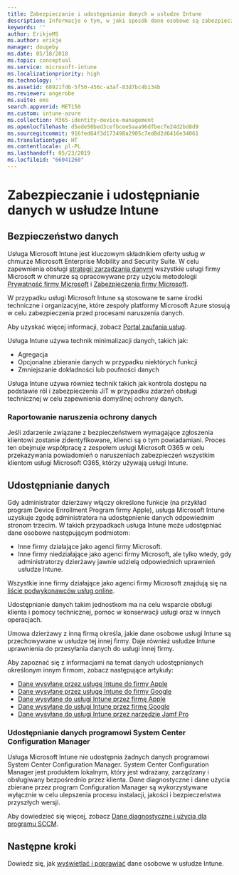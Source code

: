 ```yaml
---
title: Zabezpieczanie i udostępnianie danych w usłudze Intune
description: Informacje o tym, w jaki sposób dane osobowe są zabezpieczane i udostępniane w usłudze Intune.
keywords: ''
author: ErikjeMS
ms.author: erikje
manager: dougeby
ms.date: 05/18/2018
ms.topic: conceptual
ms.service: microsoft-intune
ms.localizationpriority: high
ms.technology: ''
ms.assetid: 68921fd6-5f50-456c-a3af-83d7bc4b134b
ms.reviewer: angerobe
ms.suite: ems
search.appverid: MET150
ms.custom: intune-azure
ms.collection: M365-identity-device-management
ms.openlocfilehash: d5ede50bed3cefbcee5aaa96dfbecfe24d2bd8d9
ms.sourcegitcommit: 916fed64f3d173498a2905c7ed8d2d6416e34061
ms.translationtype: HT
ms.contentlocale: pl-PL
ms.lasthandoff: 05/23/2019
ms.locfileid: "66041260"
---
```

# <a name="data-security-and-sharing-in-intune"></a>Zabezpieczanie i udostępnianie danych w usłudze Intune


## <a name="data-security"></a>Bezpieczeństwo danych

Usługa Microsoft Intune jest kluczowym składnikiem oferty usług w chmurze Microsoft Enterprise Mobility and Security Suite. W celu zapewnienia obsługi [strategii zarządzania danymi](https://www.microsoft.com/en-us/TrustCenter/Security/default.aspx) wszystkie usługi firmy Microsoft w chmurze są opracowywane przy użyciu metodologii [Prywatność firmy Microsoft](https://www.microsoft.com/en-us/trustcenter/privacy) i [Zabezpieczenia firmy Microsoft](https://www.microsoft.com/en-us/trustcenter/security/).  

W przypadku usługi Microsoft Intune są stosowane te same środki techniczne i organizacyjne, które zespoły platformy Microsoft Azure stosują w celu zabezpieczenia przed procesami naruszenia danych.

Aby uzyskać więcej informacji, zobacz [Portal zaufania usług](https://www.microsoft.com/en-us/TrustCenter/stp).

Usługa Intune używa technik minimalizacji danych, takich jak:

- Agregacja
- Opcjonalne zbieranie danych w przypadku niektórych funkcji
- Zmniejszanie dokładności lub poufności danych

Usługa Intune używa również technik takich jak kontrola dostępu na podstawie ról i zabezpieczenia JiT w przypadku zdarzeń obsługi technicznej w celu zapewnienia domyślnej ochrony danych. 

### <a name="data-breach-reporting"></a>Raportowanie naruszenia ochrony danych

Jeśli zdarzenie związane z bezpieczeństwem wymagające zgłoszenia klientowi zostanie zidentyfikowane, klienci są o tym powiadamiani. Proces ten obejmuje współpracę z zespołem usługi Microsoft O365 w celu przekazywania powiadomień o naruszeniach zabezpieczeń wszystkim klientom usługi Microsoft O365, którzy używają usługi Intune.

## <a name="data-sharing"></a>Udostępnianie danych

Gdy administrator dzierżawy włączy określone funkcje (na przykład program Device Enrollment Program firmy Apple), usługa Microsoft Intune uzyskuje zgodę administratora na udostępnienie danych odpowiednim stronom trzecim. W takich przypadkach usługa Intune może udostępniać dane osobowe następującym podmiotom:

- Inne firmy działające jako agenci firmy Microsoft.
- Inne firmy niedziałające jako agenci firmy Microsoft, ale tylko wtedy, gdy administratorzy dzierżawy jawnie udzielą odpowiednich uprawnień usłudze Intune.

Wszystkie inne firmy działające jako agenci firmy Microsoft znajdują się na [liście podwykonawców usług online](https://aka.ms/Online_Serv_Subcontractor_List).

Udostępnianie danych takim jednostkom ma na celu wsparcie obsługi klienta i pomocy technicznej, pomoc w konserwacji usługi oraz w innych operacjach.

Umowa dzierżawy z inną firmą określa, jakie dane osobowe usługi Intune są przechowywane w usłudze tej innej firmy. Daje również usłudze Intune uprawnienia do przesyłania danych do usługi innej firmy.  

Aby zapoznać się z informacjami na temat danych udostępnianych określonym innym firmom, zobacz następujące artykuły:
- [Dane wysyłane przez usługę Intune do firmy Apple](data-intune-sends-to-apple.md)
- [Dane wysyłane przez usługę Intune do firmy Google](data-intune-sends-to-google.md)
- [Dane wysyłane do usługi Intune przez firmę Apple](data-apple-sends-to-intune.md)
- [Dane wysyłane do usługi Intune przez firmę Google](data-google-sends-to-intune.md)
- [Dane wysyłane do usługi Intune przez narzędzie Jamf Pro](data-jamf-sends-to-intune.md)

### <a name="system-center-configuration-manager-data-sharing"></a>Udostępnianie danych programowi System Center Configuration Manager

Usługa Microsoft Intune nie udostępnia żadnych danych programowi System Center Configuration Manager. System Center Configuration Manager jest produktem lokalnym, który jest wdrażany, zarządzany i obsługiwany bezpośrednio przez klienta. Dane diagnostyczne i dane użycia zbierane przez program Configuration Manager są wykorzystywane wyłącznie w celu ulepszenia procesu instalacji, jakości i bezpieczeństwa przyszłych wersji.

Aby dowiedzieć się więcej, zobacz [Dane diagnostyczne i użycia dla programu SCCM](https://docs.microsoft.com/sccm/core/plan-design/diagnostics/diagnostics-and-usage-data.md). 


## <a name="next-steps"></a>Następne kroki

Dowiedz się, jak [wyświetlać i poprawiać](privacy-data-view-correct.md) dane osobowe w usłudze Intune.
